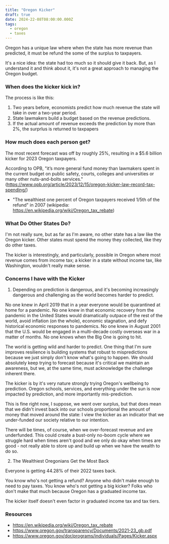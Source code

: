 ```yaml
---
title: "Oregon Kicker"
draft: true
date: 2024-22-08T08:00:00.000Z
tags:
  - oregon
  - taxes
---
```


Oregon has a unique law where when the state has more revenue than predicted, it must be refund the some of the surplus to taxpayers.

It's a nice idea: the state had too much so it should give it back. But, as I understand it and think about it, it's not a great approach to managing the Oregon budget.

### When does the kicker kick in?

The process is like this:

1. Two years before, economists predict how much revenue the state will take in over a two-year period.
2. State lawmakers build a budget based on the revenue predictions.
3. If the actual amount of revenue exceeds the prediction by more than 2%, the surprlus is returned to taxpapers

### How much does each person get?

The most recent forecast was off by roughly 25%, resulting in a $5.6 billion kicker for 2023 Oregon taxpayers.

According to OPB, "it’s more general fund money than lawmakers spent in the current budget on public safety, courts, colleges and universities or many other nuts-and-bolts services." (https://www.opb.org/article/2023/12/15/oregon-kicker-law-record-tax-spending/)

- "The wealthiest one percent of Oregon taxpayers received 1/5th of the refund" in 2007 (wikipedia: https://en.wikipedia.org/wiki/Oregon_tax_rebate)

### What Do Other States Do?

I'm not really sure, but as far as I'm aware, no other state has a law like the Oregon kicker. Other states must spend the money they collected, like they do other taxes.

The kicker is interestingly, and particularly, possible in Oregon where most revenue comes from income tax; a kicker in a state without income tax, like Washington, wouldn't really make sense.

### Concerns I have with the Kicker

1. Depending on prediction is dangerous, and it's becoming increasingly dangerous and challenging as the world becomes harder to predict.

No one knew in April 2019 that in a year everyone would be quarantined at home for a pandemic.
No one knew in that economic recovery from the pandemic in the United States would dramatically outpace of the rest of the world, avoid inflation (on the whole), economic stagnation, and defy historical economic responses to pandemics.
No one knew in August 2001 that the U.S. would be engaged in a multi-decade costly overseas war in a matter of months.
No one knows when the Big One is going to hit.

The world is getting wild and harder to predict. One thing that I'm sure improves resilience is building systems that robust to mispredictions because we just simply don't know what's going to happen. We should absolutely keep trying to forecast because it's critical we maintain an awareness, but we, at the same time, must acknowledge the challenge inherent there.

The kicker is by it's very nature strongly trying Oregon's wellbeing to prediction. Oregon schools, services, and everything under the sun is now impacted by prediction, and more importantly mis-prediction.

This is fine right now, I suppose, we went over surplus, but that does mean that we didn't invest back into our schools proportional the amount of money that moved around the state: I view the kicker as an indicator that we under-funded our society relative to our intention.

There will be times, of course, when we over-forecast revenue and are underfunded. This could create a bust-only no-boom cycle where we struggle hard when times aren't good and we only do okay when times are good - not really able to store up and build up when we have the wealth to do so.

2. The Wealthiest Oregonians Get the Most Back

Everyone is getting 44.28% of their 2022 taxes back.

You know who's not getting a refund? Anyone who didn't make enough to need to pay taxes.
You know who's not getting a big kicker? Folks who don't make that much because Oregon has a graduated income tax.

The kicker itself doesn't even factor in graduated income tax and tax tiers.

### Resources

- https://en.wikipedia.org/wiki/Oregon_tax_rebate
- https://www.oregon.gov/transparency/Documents/2021-23_gb.pdf
- https://www.oregon.gov/dor/programs/individuals/Pages/Kicker.aspx
